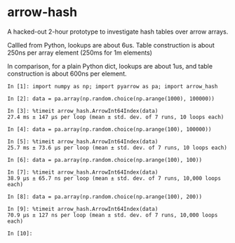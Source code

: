 # arrow-hash

A hacked-out 2-hour prototype to investigate hash tables over arrow arrays.

Callled from Python, lookups are about 6us.  Table construction is about 250ns per array element (250ms for 1m elements)

In comparison, for a plain Python dict, lookups are about 1us, and table construction is about 600ns per element.

```
In [1]: import numpy as np; import pyarrow as pa; import arrow_hash

In [2]: data = pa.array(np.random.choice(np.arange(1000), 100000))

In [3]: %timeit arrow_hash.ArrowInt64Index(data)
27.4 ms ± 147 µs per loop (mean ± std. dev. of 7 runs, 10 loops each)

In [4]: data = pa.array(np.random.choice(np.arange(100), 100000))

In [5]: %timeit arrow_hash.ArrowInt64Index(data)
25.7 ms ± 73.6 µs per loop (mean ± std. dev. of 7 runs, 10 loops each)

In [6]: data = pa.array(np.random.choice(np.arange(100), 100))

In [7]: %timeit arrow_hash.ArrowInt64Index(data)
38.9 µs ± 65.7 ns per loop (mean ± std. dev. of 7 runs, 10,000 loops each)

In [8]: data = pa.array(np.random.choice(np.arange(100), 200))

In [9]: %timeit arrow_hash.ArrowInt64Index(data)
70.9 µs ± 127 ns per loop (mean ± std. dev. of 7 runs, 10,000 loops each)

In [10]: 
```
